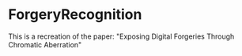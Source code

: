 # ForgeryRecognition
This is a recreation of the paper: "Exposing Digital Forgeries Through Chromatic Aberration"
